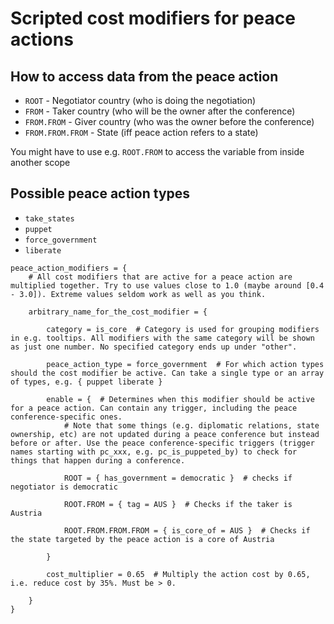 # Scripted cost modifiers for peace actions

## How to access data from the peace action
- `ROOT` - Negotiator country (who is doing the negotiation)
- `FROM` - Taker country (who will be the owner after the conference)
- `FROM.FROM` - Giver country (who was the owner before the conference)
- `FROM.FROM.FROM` - State (iff peace action refers to a state)

You might have to use e.g. `ROOT.FROM` to access the variable from inside another scope

## Possible peace action types
- `take_states`
- `puppet`
- `force_government`
- `liberate`

```
peace_action_modifiers = {
	# All cost modifiers that are active for a peace action are multiplied together. Try to use values close to 1.0 (maybe around [0.4 - 3.0]). Extreme values seldom work as well as you think.

	arbitrary_name_for_the_cost_modifier = {

		category = is_core  # Category is used for grouping modifiers in e.g. tooltips. All modifiers with the same category will be shown as just one number. No specified category ends up under "other".

		peace_action_type = force_government  # For which action types should the cost modifier be active. Can take a single type or an array of types, e.g. { puppet liberate }

		enable = {  # Determines when this modifier should be active for a peace action. Can contain any trigger, including the peace conference-specific ones.
			# Note that some things (e.g. diplomatic relations, state ownership, etc) are not updated during a peace conference but instead before or after. Use the peace conference-specific triggers (trigger names starting with pc_xxx, e.g. pc_is_puppeted_by) to check for things that happen during a conference.

			ROOT = { has_government = democratic }  # checks if negotiator is democratic

			ROOT.FROM = { tag = AUS }  # Checks if the taker is Austria

			ROOT.FROM.FROM.FROM = { is_core_of = AUS }  # Checks if the state targeted by the peace action is a core of Austria

		}

		cost_multiplier = 0.65  # Multiply the action cost by 0.65, i.e. reduce cost by 35%. Must be > 0.

	}
}
```
